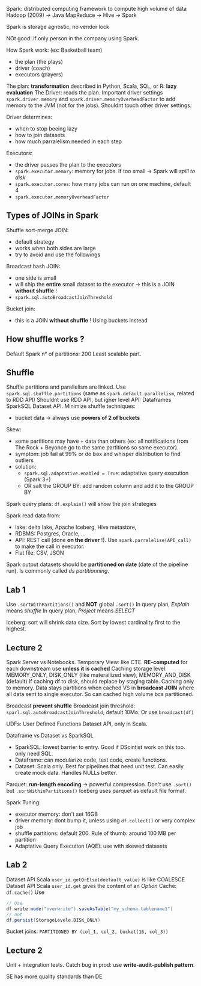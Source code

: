 Spark: distributed computing framework to compute high volume of data
Hadoop (2009) -> Java MapReduce -> Hive -> Spark

Spark is storage agnostic, no vendor lock

NOt good: if only person in the company using Spark.

How Spark work: (ex: Basketball team)
- the plan (the plays)
- driver (coach)
- executors (players)


The plan: **transformation** described in Python, Scala, SQL, or R: **lazy evaluation**
The Driver: reads the plan. Important driver settings `spark.driver.memory` and `spark.driver.memoryOverheadFactor` to add memory to the JVM (not for the jobs). Shouldnt touch other driver settings.

Driver determines:
- when to stop beeing lazy
- how to join datasets
- how much parralelism needed in each step

Executors:
- the driver passes the plan to the executors
- `spark.executor.memory`: memory for jobs. If too small -> Spark will *spill to disk*
- `spark.executor.cores`: how many jobs can run on one machine, default 4
- `spark.executor.memoryOverheadFactor`

## Types of JOINs in Spark

Shuffle sort-merge JOIN:
- default strategy
- works when both sides are large
- try to avoid and use the followings

Broadcast hash JOIN:
- one side is small
- will ship the **entire** small dataset to the executor -> this is a JOIN **without shuffle** !
- `spark.sql.autoBroadcastJoinThreshold`

Bucket join: 
- this is a JOIN **without shuffle** ! Using buckets instead

## How shuffle works ?

Default Spark n° of partitions: 200
Least scalable part.

## Shuffle

Shuffle partitions and parallelism are linked. Use `spark.sql.shuffle.partitions` (same as `spark.default.parallelism`, related to RDD API)
Shouldnt use RDD API, but igher level API: Dataframes SparkSQL Dataset API. 
Minimize shuffle techniques:
- bucket data -> always use **powers of 2 of buckets**

Skew: 
- some partitions may have + data than others (ex: all notifications from The Rock + Beyonce go to the same partitions so same executor).
- symptom: job fail at 99% or do box and whisper distribution to find outliers
- solution: 
    - `spark.sql.adaptative.enabled = True`: adaptative query execution (Spark 3+)
    - OR salt the GROUP BY: add random column and add it to the GROUP BY

Spark query plans: `df.explain()` will show the join strategies

Spark read data from:
- lake: delta lake, Apache Iceberg, Hive metastore,
- RDBMS: Postgres, Oracle, ...
- API: REST call (done **on the driver** !). Use `spark.parralelise(API_call)` to make the call in executor.
- Flat file: CSV, JSON

Spark output datasets should be **partitioned on date** (date of the pipeline run). Is commonly called *ds partitionning*.

## Lab 1

Use `.sortWithPartitions()` and **NOT** global `.sort()`
In query plan, *Explain* means *shuffle*
In query plan, *Project* means *SELECT*

Iceberg: sort will shrink data size. Sort by lowest cardinality first to the highest.

## Lecture 2

Spark Server vs Notebooks.
Temporary View: like CTE. **RE-computed** for each downstream use **unless it is cached**
Caching storage level: MEMORY_ONLY, DISK_ONLY (like materailized view), MEMORY_AND_DISK (default)
If caching df to disk, should replace by staging table. Caching only to memory.
Data stays partitions when cached VS in **broadcast JOIN** where all data sent to single executor. So can cached high volume bcs partitioned.


Broadcast **prevent shuffle**
Broadcast join threshold: `sparl.sql.autoBroadcastJoinThreshold`, default 10Mo. Or use `broadcast(df)`

UDFs: User Defined Functions
Dataset API, only in Scala.

Dataframe vs Dataset vs SparkSQL
- SparkSQL: lowest barrier to entry. Good if DScintist work on this too. only need SQL.
- Dataframe: can modularize code, test code, create functions.
- Dataset: Scala only. Best for pipelines that need unit test. Can easily create mock data. Handles NULLs better.

Parquet: **run-length encoding** -> powerful compression. Don't use `.sort()` but `.sortWithinPartitions()`
Iceberg uses parquet as default file format.

Spark Tuning: 
- executor memory: don't set 16GB
- driver memory: dont bump it, unless using `df.collect()` or very complex job
- shuffle partitions: default 200. Rule of thumb: around 100 MB per partition
- Adaptative Query Execution (AQE): use with skewed datasets

## Lab 2

Dataset API Scala `user_id.getOrElse(deefault_value)` is like COALESCE
Dataset API Scala `user_id.get` gives the content of an *Option*
Cache: `df.cache()`
Use 
```scala
// Use
df.write.mode("overwrite").saveAsTable("my_schema.tablename1")
// not
df.persist(StorageLevele.DISK_ONLY)
```

Bucket joins: `PARTITIONED BY (col_1, col_2, bucket(16, col_3))`

## Lecture 2

Unit + integration tests.
Catch bug in prod: use **write-audit-publish pattern**.

SE has more quality standards than DE



